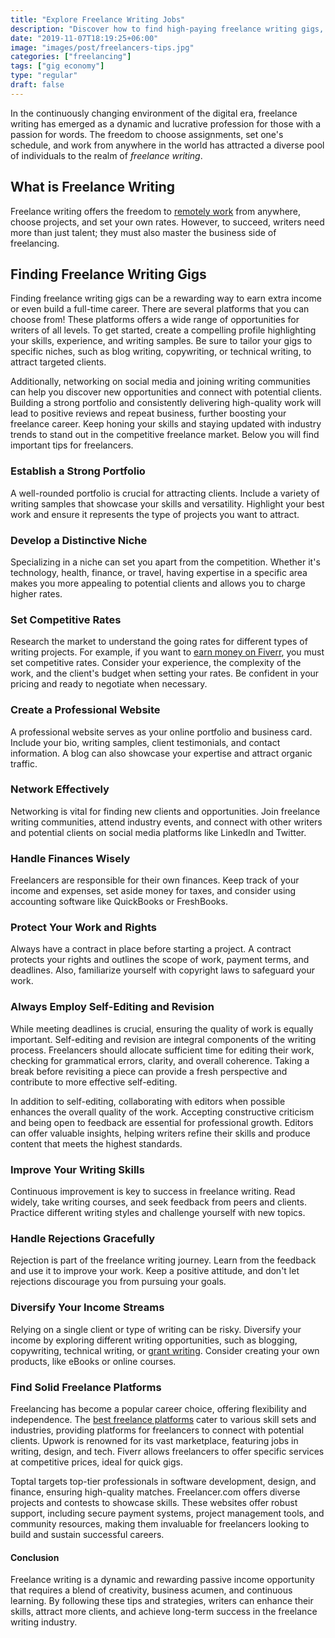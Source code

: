 ```yaml
---
title: "Explore Freelance Writing Jobs"
description: "Discover how to find high-paying freelance writing gigs, build a strong portfolio, and attract clients to grow your brand with expert writing services."
date: "2019-11-07T18:19:25+06:00"
image: "images/post/freelancers-tips.jpg"
categories: ["freelancing"]
tags: ["gig economy"]
type: "regular"
draft: false
---
```


In the continuously changing environment of the digital era, freelance writing has emerged as a dynamic and lucrative profession for those with a passion for words. The freedom to choose assignments, set one's schedule, and work from anywhere in the world has attracted a diverse pool of individuals to the realm of _freelance writing_.

## What is Freelance Writing

Freelance writing offers the freedom to [remotely work](/blog/remote-job-opportunities/) from anywhere, choose projects, and set your own rates. However, to succeed, writers need more than just talent; they must also master the business side of freelancing.

## Finding Freelance Writing Gigs

Finding freelance writing gigs can be a rewarding way to earn extra income or even build a full-time career. There are several platforms that you can choose from! These platforms offers a wide range of opportunities for writers of all levels. To get started, create a compelling profile highlighting your skills, experience, and writing samples. Be sure to tailor your gigs to specific niches, such as blog writing, copywriting, or technical writing, to attract targeted clients.

Additionally, networking on social media and joining writing communities can help you discover new opportunities and connect with potential clients. Building a strong portfolio and consistently delivering high-quality work will lead to positive reviews and repeat business, further boosting your freelance career. Keep honing your skills and staying updated with industry trends to stand out in the competitive freelance market. Below you will find important tips for freelancers.

### Establish a Strong Portfolio

A well-rounded portfolio is crucial for attracting clients. Include a variety of writing samples that showcase your skills and versatility. Highlight your best work and ensure it represents the type of projects you want to attract.

### Develop a Distinctive Niche

Specializing in a niche can set you apart from the competition. Whether it's technology, health, finance, or travel, having expertise in a specific area makes you more appealing to potential clients and allows you to charge higher rates.

### Set Competitive Rates

Research the market to understand the going rates for different types of writing projects. For example, if you want to [earn money on Fiverr](/blog/how-to-make-money-on-fiverr/), you must set competitive rates. Consider your experience, the complexity of the work, and the client's budget when setting your rates. Be confident in your pricing and ready to negotiate when necessary.

### Create a Professional Website

A professional website serves as your online portfolio and business card. Include your bio, writing samples, client testimonials, and contact information. A blog can also showcase your expertise and attract organic traffic.

### Network Effectively

Networking is vital for finding new clients and opportunities. Join freelance writing communities, attend industry events, and connect with other writers and potential clients on social media platforms like LinkedIn and Twitter.

### Handle Finances Wisely

Freelancers are responsible for their own finances. Keep track of your income and expenses, set aside money for taxes, and consider using accounting software like QuickBooks or FreshBooks.

### Protect Your Work and Rights

Always have a contract in place before starting a project. A contract protects your rights and outlines the scope of work, payment terms, and deadlines. Also, familiarize yourself with copyright laws to safeguard your work.

### Always Employ Self-Editing and Revision

While meeting deadlines is crucial, ensuring the quality of work is equally important. Self-editing and revision are integral components of the writing process. Freelancers should allocate sufficient time for editing their work, checking for grammatical errors, clarity, and overall coherence. Taking a break before revisiting a piece can provide a fresh perspective and contribute to more effective self-editing.

In addition to self-editing, collaborating with editors when possible enhances the overall quality of the work. Accepting constructive criticism and being open to feedback are essential for professional growth. Editors can offer valuable insights, helping writers refine their skills and produce content that meets the highest standards.

### Improve Your Writing Skills

Continuous improvement is key to success in freelance writing. Read widely, take writing courses, and seek feedback from peers and clients. Practice different writing styles and challenge yourself with new topics.

### Handle Rejections Gracefully

Rejection is part of the freelance writing journey. Learn from the feedback and use it to improve your work. Keep a positive attitude, and don't let rejections discourage you from pursuing your goals.

### Diversify Your Income Streams

Relying on a single client or type of writing can be risky. Diversify your income by exploring different writing opportunities, such as blogging, copywriting, technical writing, or [grant writing](/blog/grant-writing-strategies/). Consider creating your own products, like eBooks or online courses.

### Find Solid Freelance Platforms

Freelancing has become a popular career choice, offering flexibility and independence. The [best freelance platforms](/blog/best-freelance-websites/) cater to various skill sets and industries, providing platforms for freelancers to connect with potential clients. Upwork is renowned for its vast marketplace, featuring jobs in writing, design, and tech. Fiverr allows freelancers to offer specific services at competitive prices, ideal for quick gigs.

Toptal targets top-tier professionals in software development, design, and finance, ensuring high-quality matches. Freelancer.com offers diverse projects and contests to showcase skills. These websites offer robust support, including secure payment systems, project management tools, and community resources, making them invaluable for freelancers looking to build and sustain successful careers.

#### Conclusion

Freelance writing is a dynamic and rewarding passive income opportunity that requires a blend of creativity, business acumen, and continuous learning. By following these tips and strategies, writers can enhance their skills, attract more clients, and achieve long-term success in the freelance writing industry.
